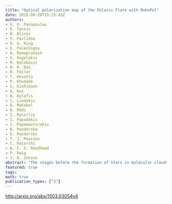 ```yaml
---
title: "Optical polarization map of the Polaris Flare with RoboPol"
date: 2016-06-20T15:15:43Z
authors:
- G. V. Panopoulou
- K. Tassis
- D. Blinov
- V. Pavlidou
- O. G. King
- E. Paleologou
- A. Ramaprakash
- E. Angelakis
- M. Balokovic
- H. K. Das
- R. Feiler
- T. Hovatta
- P. Khodade
- S. Kiehlmann
- A. Kus
- N. Kylafis
- I. Liodakis
- A. Mahabal
- D. Modi
- I. Myserlis
- I. Papadakis
- I. Papamastorakis
- B. Pazderska
- E. Pazderski
- T. J. Pearson
- C. Rajarshi
- A. C. S. Readhead
- P. Reig
- J. A. Zensus
abstract: "The stages before the formation of stars in molecular clouds are poorly understood. Insights can be gained by studying the properties of quiescent clouds, such as their magnetic field structure. The plane-of-the-sky orientation of the field can be traced by polarized starlight. We present the first extended, wide-field ($sim$10 $rm deg^2$) map of the Polaris Flare cloud in dust-absorption induced optical polarization of background stars, using the RoboPol polarimeter at the Skinakas Observatory. This is the first application of the wide-field imaging capabilities of RoboPol. The data were taken in the R-band and analysed with the automated reduction pipeline of the instrument. We present in detail optimizations in the reduction pipeline specific to wide-field observations. Our analysis resulted in reliable measurements of 641 stars with median fractional linear polarization 1.3%. The projected magnetic field shows a large scale ordered pattern. At high longitudes it appears to align with faint striations seen in the Herschel-SPIRE map of dust emission (250 $mu m$), while in the central 4-5 deg$^2$ it shows an eddy-like feature. The overall polarization pattern we obtain is in good agreement with large scale measurements by Planck of the dust emission polarization in the same area of the sky."
featured: true
tags:
math: true
publication_types: ["2"]
---
```

http://arxiv.org/abs/1503.03054v4
